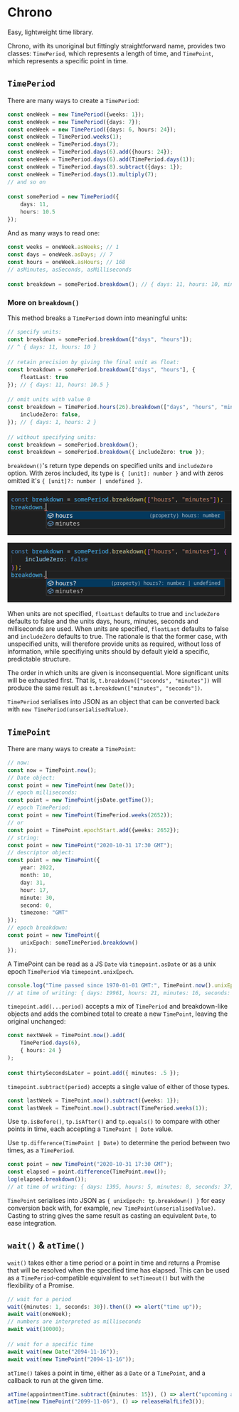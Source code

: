 # Chrono

Easy, lightweight time library.

Chrono, with its unoriginal but fittingly straightforward name, provides two classes: `TimePeriod`, which represents a length of time, and `TimePoint`, which represents a specific point in time.

## `TimePeriod`

There are many ways to create a `TimePeriod`:

```ts
const oneWeek = new TimePeriod({weeks: 1});
const oneWeek = new TimePeriod({days: 7});
const oneWeek = new TimePeriod({days: 6, hours: 24});
const oneWeek = TimePeriod.weeks(1);
const oneWeek = TimePeriod.days(7);
const oneWeek = TimePeriod.days(6).add({hours: 24});
const oneWeek = TimePeriod.days(6).add(TimePeriod.days(1));
const oneWeek = TimePeriod.days(8).subtract({days: 1});
const oneWeek = TimePeriod.days(1).multiply(7);
// and so on

const somePeriod = new TimePeriod({
    days: 11,
    hours: 10.5
});
```

And as many ways to read one:

```ts
const weeks = oneWeek.asWeeks; // 1
const days = oneWeek.asDays; // 7
const hours = oneWeek.asHours; // 168
// asMinutes, asSeconds, asMilliseconds

const breakdown = somePeriod.breakdown(); // { days: 11, hours: 10, minutes: 30 }
```

### More on `breakdown()`

This method breaks a `TimePeriod` down into meaningful units:

```ts
// specify units:
const breakdown = somePeriod.breakdown(["days", "hours"]);
// ^ { days: 11, hours: 10 }

// retain precision by giving the final unit as float:
const breakdown = somePeriod.breakdown(["days", "hours"], {
    floatLast: true
}); // { days: 11, hours: 10.5 }

// omit units with value 0
const breakdown = TimePeriod.hours(26).breakdown(["days", "hours", "minutes"], {
    includeZero: false,
}); // { days: 1, hours: 2 }

// without specifying units:
const breakdown = somePeriod.breakdown();
const breakdown = somePeriod.breakdown({ includeZero: true });
```

`breakdown()`'s return type depends on specified units and `includeZero` option. With zeros included, its type is `{ [unit]: number }` and with zeros omitted it's `{ [unit]?: number | undefined }`.

![includeZeros: true](./doc/includeZeros-true.png)

![includeZeros: false](./doc/includeZeros-false.png)

When units are not specified, `floatLast` defaults to true and `includeZero` defaults to false and the units days, hours, minutes, seconds and milliseconds are used. When units are specified, `floatLast` defaults to false and `includeZero` defaults to true. The rationale is that the former case, with unspecified units, will therefore provide units as required, without loss of information, while specifiying units should by default yield a specific, predictable structure.

The order in which units are given is inconsequential. More significant units will be exhausted first. That is, `t.breakdown(["seconds", "minutes"])` will produce the same result as `t.breakdown(["minutes", "seconds"])`.

`TimePeriod` serialises into JSON as an object that can be converted back with `new TimePeriod(unserialisedValue)`.

## `TimePoint`

There are many ways to create a `TimePoint`:

```ts
// now:
const now = TimePoint.now();
// Date object:
const point = new TimePoint(new Date());
// epoch milliseconds:
const point = new TimePoint(jsDate.getTime());
// epoch TimePeriod:
const point = new TimePoint(TimePeriod.weeks(2652));
// or
const point = TimePoint.epochStart.add({weeks: 2652});
// string:
const point = new TimePoint("2020-10-31 17:30 GMT");
// descriptor object:
const point = new TimePoint({
    year: 2022,
    month: 10,
    day: 31,
    hour: 17,
    minute: 30,
    second: 0,
    timezone: "GMT"
});
// epoch breakdown:
const point = new TimePoint({
    unixEpoch: someTimePeriod.breakdown()
});
```

A TimePoint can be read as a JS `Date` via `timepoint.asDate` or as a unix epoch `TimePeriod` via `timepoint.unixEpoch`.

```ts
console.log("Time passed since 1970-01-01 GMT:", TimePoint.now().unixEpoch.breakdown());
// at time of writing: { days: 19961, hours: 21, minutes: 16, seconds: 44, milliseconds: 228 }
```

`timepoint.add(...period)` accepts a mix of `TimePeriod` and breakdown-like objects and adds the combined total to create a new `TimePoint`, leaving the original unchanged:
```ts
const nextWeek = TimePoint.now().add(
    TimePeriod.days(6),
    { hours: 24 }
);

const thirtySecondsLater = point.add({ minutes: .5 });
```

`timepoint.subtract(period)` accepts a single value of either of those types.
```ts
const lastWeek = TimePoint.now().subtract({weeks: 1});
const lastWeek = TimePoint.now().subtract(TimePeriod.weeks(1));
```

Use `tp.isBefore()`, `tp.isAfter()` and `tp.equals()` to compare with other points in time, each accepting a `TimePoint | Date` value.

Use `tp.difference(TimePoint | Date)` to determine the period between two times, as a `TimePeriod`.
```ts
const point = new TimePoint("2020-10-31 17:30 GMT");
const elapsed = point.difference(TimePoint.now());
log(elapsed.breakdown());
// at time of writing: { days: 1395, hours: 5, minutes: 8, seconds: 37, milliseconds: 203 }
```

`TimePoint` serialises into JSON as `{ unixEpoch: tp.breakdown() }` for easy conversion back with, for example, `new TimePoint(unserialisedValue)`. Casting to string gives the same result as casting an equivalent `Date`, to ease integration.

## `wait()` & `atTime()`

`wait()` takes either a time period or a point in time and returns a Promise that will be resolved when the specified time has elapsed. This can be used as a `TimePeriod`-compatible equivalent to `setTimeout()` but with the flexibility of a Promise.

```ts
// wait for a period
wait({minutes: 1, seconds: 30}).then(() => alert("time up"));
await wait(oneWeek);
// numbers are interpreted as milliseconds
await wait(10000);

// wait for a specific time
await wait(new Date("2094-11-16"));
await wait(new TimePoint("2094-11-16"));
```

`atTime()` takes a point in time, either as a `Date` or a `TimePoint`, and a callback to run at the given time.

```ts
atTime(appointmentTime.subtract({minutes: 15}), () => alert("upcoming appointment"));
atTime(new TimePoint("2099-11-06"), () => releaseHalfLife3());
```